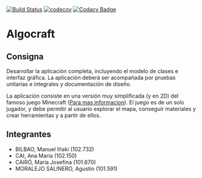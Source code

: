 [![Build Status](https://travis-ci.org/ManuelBilbao/Algocraft.svg?branch=master)](https://travis-ci.org/ManuelBilbao/Algocraft)
[![codecov](https://codecov.io/gh/ManuelBilbao/Algocraft/branch/master/graph/badge.svg)](https://codecov.io/gh/ManuelBilbao/Algocraft)
[![Codacy Badge](https://api.codacy.com/project/badge/Grade/30eefc8465144308b57dec546eacdbc2)](https://app.codacy.com/app/ManuelBilbao/Algocraft?utm_source=github.com&utm_medium=referral&utm_content=ManuelBilbao/Algocraft&utm_campaign=Badge_Grade_Dashboard)
# Algocraft
## Consigna
Desarrollar la aplicación completa, incluyendo el modelo de clases e interfaz gráfica. La aplicación deberá ser acompañada por pruebas unitarias e integrales y documentación de diseño. 

La aplicación consiste en una versión muy simplificada (y en 2D) del famoso juego Minecraft ([Para mas informacion](https://www.minecraft.net/es-es/)). El juego es de un solo jugador, y debe permitir al usuario explorar el mapa, conseguir materiales y crear herramientas y a partir de ellos.

## Integrantes
  - BILBAO, Manuel Iñaki (102.732)
  - CAI, Ana Maria (102.150)
  - CAIRÓ, María Josefina (101.670)
  - MORALEJO SALINERO, Agustin (101.591)